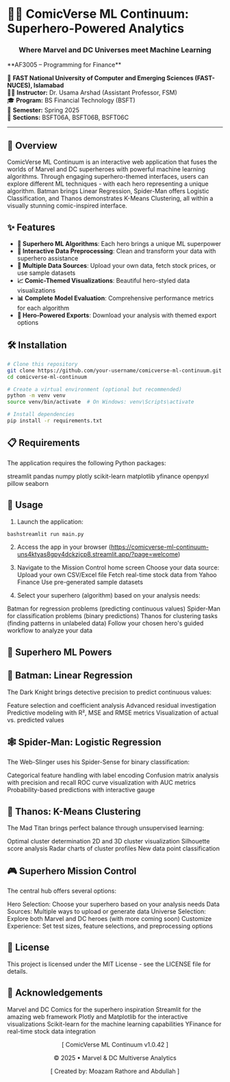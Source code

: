 # 🦸‍♂️ ComicVerse ML Continuum: Superhero-Powered Analytics
<div align="center">
  <h3>Where Marvel and DC Universes meet Machine Learning</h3>
</div>
**AF3005 – Programming for Finance**  

📍 **FAST National University of Computer and Emerging Sciences (FAST-NUCES), Islamabad**  
👨‍🏫 **Instructor:** Dr. Usama Arshad (Assistant Professor, FSM)  
🎓 **Program:** BS Financial Technology (BSFT)  
📅 **Semester:** Spring 2025  
📌 **Sections:** BSFT06A, BSFT06B, BSFT06C  

---

## 📌 Overview

ComicVerse ML Continuum is an interactive web application that fuses the worlds of Marvel and DC superheroes with powerful machine learning algorithms. Through engaging superhero-themed interfaces, users can explore different ML techniques - with each hero representing a unique algorithm. Batman brings Linear Regression, Spider-Man offers Logistic Classification, and Thanos demonstrates K-Means Clustering, all within a visually stunning comic-inspired interface.

## ✨ Features

- **🦇 Superhero ML Algorithms**: Each hero brings a unique ML superpower
- **🧪 Interactive Data Preprocessing**: Clean and transform your data with superhero assistance
- **🤖 Multiple Data Sources**: Upload your own data, fetch stock prices, or use sample datasets
- **📈 Comic-Themed Visualizations**: Beautiful hero-styled data visualizations
- **📊 Complete Model Evaluation**: Comprehensive performance metrics for each algorithm
- **💾 Hero-Powered Exports**: Download your analysis with themed export options

## 🛠️ Installation

```bash
# Clone this repository
git clone https://github.com/your-username/comicverse-ml-continuum.git
cd comicverse-ml-continuum

# Create a virtual environment (optional but recommended)
python -m venv venv
source venv/bin/activate  # On Windows: venv\Scripts\activate

# Install dependencies
pip install -r requirements.txt
```

## 📋 Requirements

The application requires the following Python packages:

streamlit
pandas
numpy
plotly
scikit-learn
matplotlib
yfinance
openpyxl
pillow
seaborn

## 🚀 Usage

1. Launch the application:

```bash
bashstreamlit run main.py
```

2. Access the app in your browser (https://comicverse-ml-continuum-uns4ktyas8gpy4dckzjcp8.streamlit.app/?page=welcome)

3. Navigate to the Mission Control home screen
Choose your data source:
Upload your own CSV/Excel file
Fetch real-time stock data from Yahoo Finance
Use pre-generated sample datasets


4. Select your superhero (algorithm) based on your analysis needs:

Batman for regression problems (predicting continuous values)
Spider-Man for classification problems (binary predictions)
Thanos for clustering tasks (finding patterns in unlabeled data)
Follow your chosen hero's guided workflow to analyze your data

## 🔋 Superhero ML Powers

## 🦇 Batman: Linear Regression
The Dark Knight brings detective precision to predict continuous values:

Feature selection and coefficient analysis
Advanced residual investigation
Predictive modeling with R², MSE and RMSE metrics
Visualization of actual vs. predicted values

## 🕸️ Spider-Man: Logistic Regression

The Web-Slinger uses his Spider-Sense for binary classification:

Categorical feature handling with label encoding
Confusion matrix analysis with precision and recall
ROC curve visualization with AUC metrics
Probability-based predictions with interactive gauge

## 💎 Thanos: K-Means Clustering

The Mad Titan brings perfect balance through unsupervised learning:

Optimal cluster determination
2D and 3D cluster visualization
Silhouette score analysis
Radar charts of cluster profiles
New data point classification

## 🎮 Superhero Mission Control

The central hub offers several options:

Hero Selection: Choose your superhero based on your analysis needs
Data Sources: Multiple ways to upload or generate data
Universe Selection: Explore both Marvel and DC heroes (with more coming soon)
Customize Experience: Set test sizes, feature selections, and preprocessing options

## 📄 License

This project is licensed under the MIT License - see the LICENSE file for details.

## 🙏 Acknowledgements

Marvel and DC Comics for the superhero inspiration
Streamlit for the amazing web framework
Plotly and Matplotlib for the interactive visualizations
Scikit-learn for the machine learning capabilities
YFinance for real-time stock data integration


<div align="center">
  <p>[ ComicVerse ML Continuum v1.0.42 ]</p>
  <p>© 2025 • Marvel & DC Multiverse Analytics</p>
  <p>[ Created by: Moazam Rathore and Abdullah ] </p>
</div>
